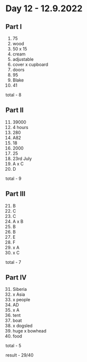# Day 12 - 12.9.2022

## Part I

1. 75
2. wood
3. 50 x 15
4. cream
5. adjustable
6. cover x cupboard
7. doors
8. 95
9. Blake
10. 41

total - 8

## Part II

11. 39000
12. 4 hours
13. 280
14. A82
15. 18
16. 2000
17. 25
18. 23rd July
19. A x C
20. D

total - 9

## Part III

21. B
22. C
23. C
24. A x B
25. B
26. B
27. E
28. F
29. x A
30. x C

total - 7

## Part IV

31. Siberia
32. x Asia
33. x people
34. AD
35. x A
36. tent
37. boat
38. x dogsled
39. huge x bowhead
40. food

total - 5

result - 29/40